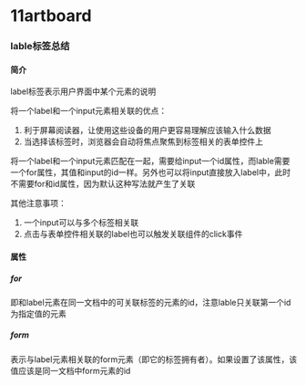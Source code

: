 # 11artboard

### lable标签总结

#### 简介

label标签表示用户界面中某个元素的说明

将一个label和一个input元素相关联的优点：

1. 利于屏幕阅读器，让使用这些设备的用户更容易理解应该输入什么数据
2. 当选择该标签时，浏览器会自动将焦点聚焦到标签相关的表单控件上

将一个label和一个input元素匹配在一起，需要给input一个id属性，而lable需要一个for属性，其值和input的id一样。另外也可以将input直接放入label中，此时不需要for和id属性，因为默认这种写法就产生了关联

其他注意事项：

1. 一个input可以与多个标签相关联
2. 点击与表单控件相关联的label也可以触发关联组件的click事件

#### 属性

##### for

即和label元素在同一文档中的可关联标签的元素的id，注意lable只关联第一个id为指定值的元素

##### form

表示与label元素相关联的form元素（即它的标签拥有者）。如果设置了该属性，该值应该是同一文档中form元素的id
